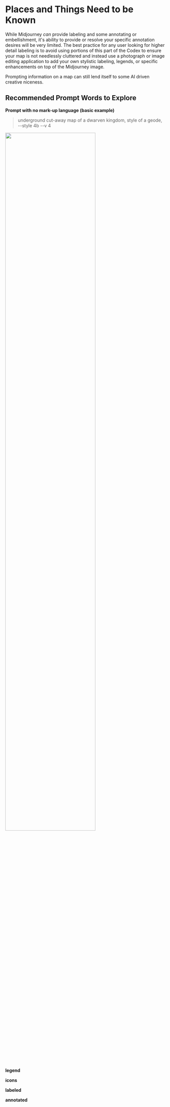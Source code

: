 # Places and Things Need to be Known

While Midjourney _can_ provide labeling and some annotating or embellishment, it's ability to provide or resolve your specific annotation desires will be very limited. The best practice for any user looking for higher detail labeling is to avoid using portions of this part of the Codex to ensure your map is not needlessly cluttered and instead use a photograph or image editing application to add your own stylistic labeling, legends, or specific enhancements on top of the Midjourney image.

Prompting information on a map can still lend itself to some AI driven creative niceness. 

## Recommended Prompt Words to Explore

**Prompt with no mark-up language (basic example)**

> underground cut-away map of a dwarven kingdom, style of a geode, --style 4b --v 4 

<img src="https://cdn.midjourney.com/cf3afdd6-c1cc-46fa-9227-a3aada13b1fe/grid_0.png" width="75%">

**legend**

**icons**

**labeled**

**annotated**
